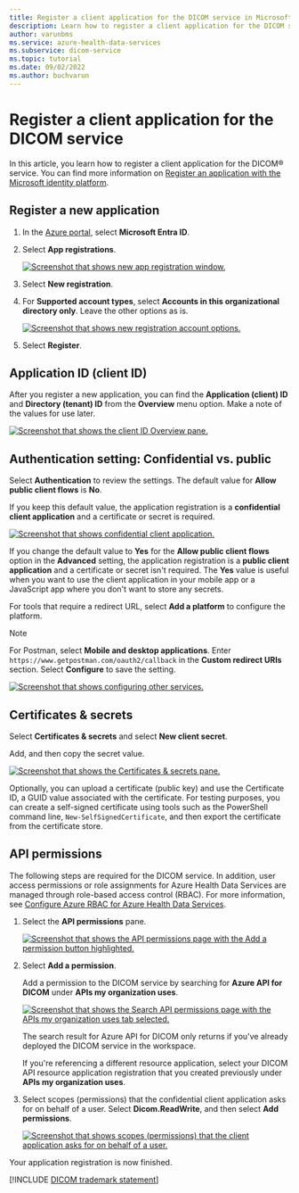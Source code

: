 ```yaml
---
title: Register a client application for the DICOM service in Microsoft Entra ID
description: Learn how to register a client application for the DICOM service in Microsoft Entra ID.
author: varunbms
ms.service: azure-health-data-services
ms.subservice: dicom-service
ms.topic: tutorial
ms.date: 09/02/2022
ms.author: buchvarun
---
```


# Register a client application for the DICOM service

In this article, you learn how to register a client application for the DICOM&reg; service. You can find more information on [Register an application with the Microsoft identity platform](../../active-directory/develop/quickstart-register-app.md).

## Register a new application

1. In the [Azure portal](https://portal.azure.com), select **Microsoft Entra ID**.
1. Select **App registrations**.

   [![Screenshot that shows new app registration window.](media/register-application-one.png)](media/register-application-one.png#lightbox)

1. Select **New registration**.
1. For **Supported account types**, select **Accounts in this organizational directory only**. Leave the other options as is.

   [![Screenshot that shows new registration account options.](media/register-application-two.png)](media/register-application-two.png#lightbox)

1. Select **Register**.

## Application ID (client ID)

After you register a new application, you can find the **Application (client) ID** and **Directory (tenant) ID** from the **Overview** menu option. Make a note of the values for use later.

[![Screenshot that shows the client ID Overview pane.](media/register-application-three.png)](media/register-application-three.png#lightbox)

## Authentication setting: Confidential vs. public

Select **Authentication** to review the settings. The default value for **Allow public client flows** is **No**.

If you keep this default value, the application registration is a **confidential client application** and a certificate or secret is required.

[![Screenshot that shows confidential client application.](media/register-application-five.png)](media/register-application-five.png#lightbox)

If you change the default value to **Yes** for the **Allow public client flows** option in the **Advanced** setting, the application registration is a **public client application** and a certificate or secret isn't required. The **Yes** value is useful when you want to use the client application in your mobile app or a JavaScript app where you don't want to store any secrets.

For tools that require a redirect URL, select **Add a platform** to configure the platform.

> [!NOTE]
> For Postman, select **Mobile and desktop applications**. Enter `https://www.getpostman.com/oauth2/callback` in the **Custom redirect URIs** section. Select **Configure** to save the setting.

[![Screenshot that shows configuring other services.](media/register-application-five-bravo.png)](media/register-application-five-bravo.png#lightbox)

## Certificates & secrets

Select **Certificates & secrets** and select **New client secret**.

Add, and then copy the secret value.

[![Screenshot that shows the Certificates & secrets pane.](media/register-application-six.png)](media/register-application-six.png#lightbox)

Optionally, you can upload a certificate (public key) and use the Certificate ID, a GUID value associated with the certificate. For testing purposes, you can create a self-signed certificate using tools such as the PowerShell command line, `New-SelfSignedCertificate`, and then export the certificate from the certificate store.

## API permissions

The following steps are required for the DICOM service. In addition, user access permissions or role assignments for Azure Health Data Services are managed through role-based access control (RBAC). For more information, see [Configure Azure RBAC for Azure Health Data Services](./../configure-azure-rbac.md).

1. Select the **API permissions** pane.

   [![Screenshot that shows the API permissions page with the Add a permission button highlighted.](./media/dicom-add-apis-permissions.png)](./media/dicom-add-apis-permissions.png#lightbox)

1. Select **Add a permission**.

   Add a permission to the DICOM service by searching for **Azure API for DICOM** under **APIs my organization uses**.

   [![Screenshot that shows the Search API permissions page with the APIs my organization uses tab selected.](./media/dicom-search-apis-permissions.png)](./media/dicom-search-apis-permissions.png#lightbox)

   The search result for Azure API for DICOM only returns if you've already deployed the DICOM service in the workspace.

   If you're referencing a different resource application, select your DICOM API resource application registration that you created previously under **APIs my organization uses**.

1. Select scopes (permissions) that the confidential client application asks for on behalf of a user. Select **Dicom.ReadWrite**, and then select **Add permissions**.

   [![Screenshot that shows scopes (permissions) that the client application asks for on behalf of a user.](./media/dicom-select-scopes-new.png)](./media/dicom-select-scopes-new.png#lightbox)

Your application registration is now finished.

[!INCLUDE [DICOM trademark statement](../includes/healthcare-apis-dicom-trademark.md)]

